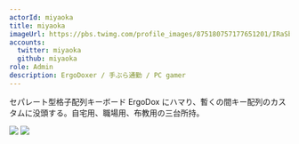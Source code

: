 ```yaml
---
actorId: miyaoka
title: miyaoka
imageUrl: https://pbs.twimg.com/profile_images/875180757177651201/IRaSbWoI_200x200.jpg
accounts:
  twitter: miyaoka
  github: miyaoka
role: Admin
description: ErgoDoxer / 手ぶら通勤 / PC gamer
---
```


セパレート型格子配列キーボード ErgoDox にハマり、暫くの間キー配列のカスタムに没頭する。自宅用、職場用、布教用の三台所持。

<img src="https://pbs.twimg.com/media/DH554WUUQAAZIwL.jpg">
<img src="https://pbs.twimg.com/media/C34wM_3VcAMdWZ9.jpg">
